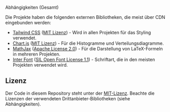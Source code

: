 Abhängigkeiten (Gesamt)

Die Projekte haben die folgenden externen Bibliotheken, die meist über CDN eingebunden werden:

* [Tailwind CSS](https://tailwindcss.com/) ([MIT Lizenz](https://opensource.org/licenses/MIT)) - Wird in allen Projekten für das Styling verwendet.
* [Chart.js](https://www.chartjs.org/) ([MIT Lizenz](https://opensource.org/licenses/MIT)) - Für die Histogramme und Verteilungsdiagramme.
* [MathJax](https://www.mathjax.org/) ([Apache License 2.0](https://www.apache.org/licenses/LICENSE-2.0)) - Für die Darstellung von LaTeX-Formeln in mehreren Projekten.
* [Inter Font](https://fonts.google.com/specimen/Inter) ([SIL Open Font License 1.1](https://scripts.sil.org/OFL)) - Schriftart, die in den meisten Projekten verwendet wird.


## Lizenz

Der Code in diesem Repository steht unter der [MIT-Lizenz](LICENSE.md). Beachte die Lizenzen der verwendeten Drittanbieter-Bibliotheken (siehe Abhängigkeiten).

